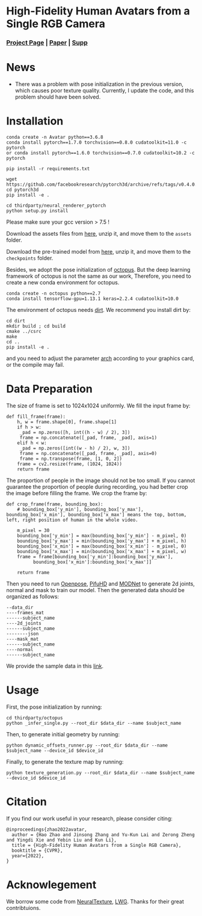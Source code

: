 # High-Fidelity Human Avatars from a Single RGB Camera
### [Project Page](http://cic.tju.edu.cn/faculty/likun/projects/HF-Avatar/)  | [Paper](http://cic.tju.edu.cn/faculty/likun/projects/HF-Avatar/assets/main.pdf) | [Supp](http://cic.tju.edu.cn/faculty/likun/projects/HF-Avatar/assets/supp.pdf)

# News 
* There was a problem with pose initialization in the previous version, which causes poor texture quality. Currently, I update the code, and this problem should have been solved.


# Installation

```
conda create -n Avatar python==3.6.8
conda install pytorch==1.7.0 torchvision==0.8.0 cudatoolkit=11.0 -c pytorch
or conda install pytorch==1.6.0 torchvision==0.7.0 cudatoolkit=10.2 -c pytorch

pip install -r requirements.txt

wget https://github.com/facebookresearch/pytorch3d/archive/refs/tags/v0.4.0.zip
cd pytorch3d
pip install -e .

cd thirdparty/neural_renderer_pytorch
python setup.py install 

```
Please make sure your gcc version > 7.5 !

Download the assets files from [here](https://drive.google.com/file/d/1uXH7_V1Gw5H9wP-aRjh9srwzHnin1G0S/view?usp=sharing), unzip it, and move them to the `assets` folder. 

Download the pre-trained model from [here](https://drive.google.com/file/d/1mtLkVpqhWA1O_GMScG8l7dPaelPfv-BW/view?usp=sharing), unzip it, and move them to the `checkpoints` folder.

Besides, we adopt the pose initialization of [octopus](https://github.com/thmoa/octopus). But the deep learning framework of octopus is not the same as our work, Therefore, you need to create a new conda environment for octopus.
```
conda create -n octopus python==2.7
conda install tensorflow-gpu=1.13.1 keras=2.2.4 cudatoolkit=10.0
```
The environment of octopus needs [dirt](https://github.com/pmh47/dirt). We recommend you install dirt by:
```
cd dirt
mkdir build ; cd build
cmake ../csrc
make
cd ..
pip install -e .
```
and you need to adjust the parameter [arch](https://github.com/pmh47/dirt/blob/95f58504c1ccf70b0d0502de81821842bc19ffd2/csrc/CMakeLists.txt#L41) according to your graphics card, or the compile may fail.

# Data Preparation
The size of frame is set to 1024x1024 uniformly. We fill the input frame by:
```
def fill_frame(frame):
    h, w = frame.shape[0], frame.shape[1]
    if h > w:
	 _pad = np.zeros([h, int((h - w) / 2), 3])
	 frame = np.concatenate([_pad, frame, _pad], axis=1)
    elif h < w:
	 _pad = np.zeros([int((w - h) / 2), w, 3])
	 frame = np.concatenate([_pad, frame, _pad], axis=0)
	 frame = np.transpose(frame, [1, 0, 2])
    frame = cv2.resize(frame, (1024, 1024))
    return frame
```
The proportion of people in the image should not be too small. If you cannot guarantee the proportion of people during recording, you had better crop the image before filling the frame. We crop the frame by:
```
def crop_frame(frame, bounding_box):
    # bounding_box['y_min'], bounding_box['y_max'], bounding_box['x_min'], bounding_box['x_max'] means the top, bottom, left, right position of human in the whole video.

    m_pixel = 30
    bounding_box['y_min'] = max(bounding_box['y_min'] - m_pixel, 0)
    bounding_box['y_max'] = min(bounding_box['y_max'] + m_pixel, h)
    bounding_box['x_min'] = max(bounding_box['x_min'] - m_pixel, 0)
    bounding_box['x_max'] = min(bounding_box['x_max'] + m_pixel, w)
    frame = frame[bounding_box['y_min']:bounding_box['y_max'],
		  bounding_box['x_min']:bounding_box['x_max']]

    return frame
```

Then you need to run [Openpose](https://github.com/CMU-Perceptual-Computing-Lab/openpose), [PifuHD](https://github.com/facebookresearch/pifuhd) and [MODNet](https://github.com/ZHKKKe/MODNet) to generate 2d joints, normal and mask to train our model. 
Then the generated data should be organized as follows:
```
--data_dir
----frames_mat
------subject_name
----2d_joints
------subject_name
--------json
----mask_mat
------subject_name
----normal
------subject_name
```
We provide the sample data in this [link](https://drive.google.com/file/d/1CY2ABZKFdLYFV64E_KFXW87rNhkYDRVT/view?usp=sharing).

# Usage
First, the pose initialization by running:
```
cd thirdparty/octopus 
python _infer_single.py --root_dir $data_dir --name $subject_name
```
Then, to generate initial geometry by running:
```
python dynamic_offsets_runner.py --root_dir $data_dir --name $subject_name --device_id $device_id
```
Finally, to generate the texture map by running:
```
python texture_generation.py --root_dir $data_dir --name $subject_name --device_id $device_id
```


# Citation
If you find our work useful in your research, please consider citing:
```
@inproceedings{zhao2022avatar,
  author = {Hao Zhao and Jinsong Zhang and Yu-Kun Lai and Zerong Zheng and Yingdi Xie and Yebin Liu and Kun Li},
  title = {High-Fidelity Human Avatars from a Single RGB Camera},
  booktitle = {CVPR},
  year={2022},
}
```

# Acknowlegement
We borrow some code from [NeuralTexture](https://github.com/SSRSGJYD/NeuralTexture), [LWG](https://github.com/svip-lab/impersonator). Thanks for their great contribtuions.
